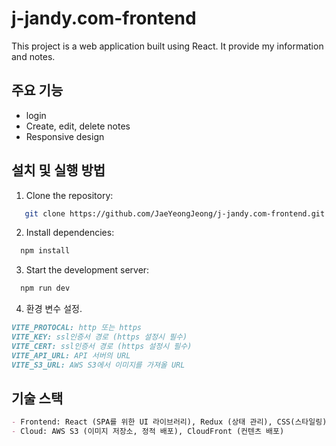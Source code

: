 # j-jandy.com-frontend

This project is a web application built using React. It provide my information and notes.

## 주요 기능

- login
- Create, edit, delete notes
- Responsive design

## 설치 및 실행 방법

1. Clone the repository:

```bash
   git clone https://github.com/JaeYeongJeong/j-jandy.com-frontend.git
```

2. Install dependencies:

```bash
  npm install
```

3. Start the development server:

```bash
  npm run dev
```

4. 환경 변수 설정.

```markdown
VITE_PROTOCAL: http 또는 https
VITE_KEY: ssl인증서 경로 (https 설정시 필수)
VITE_CERT: ssl인증서 경로 (https 설정시 필수)
VITE_API_URL: API 서버의 URL
VITE_S3_URL: AWS S3에서 이미지를 가져올 URL
```

## 기술 스택

```markdown
- Frontend: React (SPA를 위한 UI 라이브러리), Redux (상태 관리), CSS(스타일링)
- Cloud: AWS S3 (이미지 저장소, 정적 배포), CloudFront (컨텐츠 배포)
```
